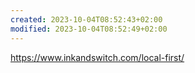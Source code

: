 ```yaml
---
created: 2023-10-04T08:52:43+02:00
modified: 2023-10-04T08:52:49+02:00
---
```


https://www.inkandswitch.com/local-first/
